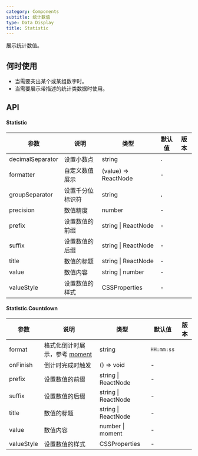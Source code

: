 ```yaml
---
category: Components
subtitle: 统计数值
type: Data Display
title: Statistic
---
```


展示统计数值。

## 何时使用

- 当需要突出某个或某组数字时。
- 当需要展示带描述的统计类数据时使用。

## API

#### Statistic

| 参数             | 说明             | 类型                 | 默认值 | 版本 |
| ---------------- | ---------------- | -------------------- | ------ | ---- |
| decimalSeparator | 设置小数点       | string               | `.`    |      |
| formatter        | 自定义数值展示   | (value) => ReactNode | -      |      |
| groupSeparator   | 设置千分位标识符 | string               | `,`    |      |
| precision        | 数值精度         | number               | -      |      |
| prefix           | 设置数值的前缀   | string \| ReactNode  | -      |      |
| suffix           | 设置数值的后缀   | string \| ReactNode  | -      |      |
| title            | 数值的标题       | string \| ReactNode  | -      |      |
| value            | 数值内容         | string \| number     | -      |      |
| valueStyle       | 设置数值的样式   | CSSProperties        | -      |      |

#### Statistic.Countdown

| 参数 | 说明 | 类型 | 默认值 | 版本 |
| --- | --- | --- | --- | --- |
| format | 格式化倒计时展示，参考 [moment](http://momentjs.com/) | string | `HH:mm:ss` |  |
| onFinish | 倒计时完成时触发 | () => void | - |  |
| prefix | 设置数值的前缀 | string \| ReactNode | - |  |
| suffix | 设置数值的后缀 | string \| ReactNode | - |  |
| title | 数值的标题 | string \| ReactNode | - |  |
| value | 数值内容 | number \| moment | - |  |
| valueStyle | 设置数值的样式 | CSSProperties | - |  |
